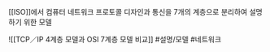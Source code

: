 [[ISO]]에서 컴퓨터 네트워크 프로토콜 디자인과 통신을 7개의 계층으로 분리하여 설명하기 위한 모델

![[TCP／IP 4계층 모델과 OSI 7계층 모델 비교]]
#설명/모델 #네트워크 